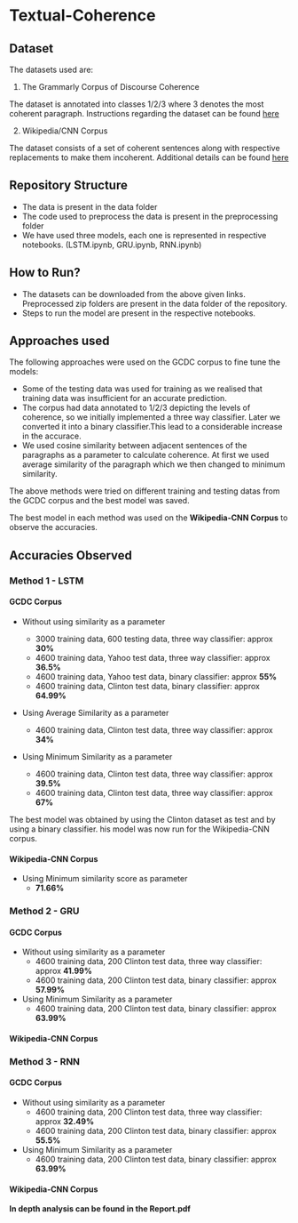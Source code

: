 # Textual-Coherence

## Dataset

The datasets used are:
1. The Grammarly Corpus of Discourse Coherence


The dataset is annotated into classes 1/2/3 where 3 denotes the most coherent paragraph. 
Instructions regarding the dataset can be found [here](https://github.com/aylai/GCDC-corpus)

2. Wikipedia/CNN Corpus


The dataset consists of a set of coherent sentences along with respective replacements to make them incoherent. 
Additional details can be found [here](https://github.com/AiliAili/Coherence_Modelling)

## Repository Structure
- The data is present in the data folder
- The code used to preprocess the data is present in the preprocessing folder
- We have used three models, each one is represented in respective notebooks. (LSTM.ipynb, GRU.ipynb, RNN.ipynb)

## How to Run?
- The datasets can be downloaded from the above given links. Preprocessed zip folders are present in the data folder of the repository.
- Steps to run the model are present in the respective notebooks.

## Approaches used


The following approaches were used on the GCDC corpus to fine tune the models: 

- Some of the testing data was used for training as we realised that training data was insufficient for an accurate prediction.
- The corpus had data annotated to 1/2/3 depicting the levels of coherence, so we initially implemented a three way classifier. Later we converted it into a binary classifier.This lead to a considerable increase in the accurace.
- We used cosine similarity between adjacent sentences of the paragraphs as a parameter to calculate coherence. At first we used average similarity of the paragraph which we then changed to minimum similarity. 

The above methods were tried on different training and testing datas from the GCDC corpus and the best model was saved.

The best model in each method was used on the **Wikipedia-CNN Corpus** to observe the accuracies. 

## Accuracies Observed

### Method 1 - LSTM
#### GCDC Corpus
- Without using similarity as a parameter
  - 3000 training data, 600 testing data, three way classifier: approx **30%**
  - 4600 training data, Yahoo test data, three way classifier: approx **36.5%**
  - 4600 training data, Yahoo test data, binary classifier: approx **55%**
  - 4600 training data, Clinton test data, binary classifier: approx **64.99%**
 
- Using Average Similarity as a parameter
  - 4600 training data, Clinton test data, three way classifier: approx **34%**

- Using Minimum Similarity as a parameter
  - 4600 training data, Clinton test data, three way classifier: approx **39.5%**
  - 4600 training data, Clinton test data, three way classifier: approx **67%**

The best model was obtained by using the Clinton dataset as test and by using a binary classifier. his model was now run for the Wikipedia-CNN corpus.

#### Wikipedia-CNN Corpus
- Using Minimum similarity score as parameter
  - **71.66%**


### Method 2 - GRU
#### GCDC Corpus
- Without using similarity as a parameter
  - 4600 training data, 200 Clinton test data, three way classifier: approx **41.99%**
  - 4600 training data, 200 Clinton test data, binary classifier: approx **57.99%**
- Using Minimum Similarity as a parameter
  - 4600 training data, 200 Clinton test data, binary classifier: approx **63.99%**
#### Wikipedia-CNN Corpus

### Method 3 - RNN
#### GCDC Corpus
- Without using similarity as a parameter
  - 4600 training data, 200 Clinton test data, three way classifier: approx **32.49%**
  - 4600 training data, 200 Clinton test data, binary classifier: approx **55.5%**
- Using Minimum Similarity as a parameter
  - 4600 training data, 200 Clinton test data, binary classifier: approx **63.99%**
#### Wikipedia-CNN Corpus


**In depth analysis can be found in the Report.pdf**
